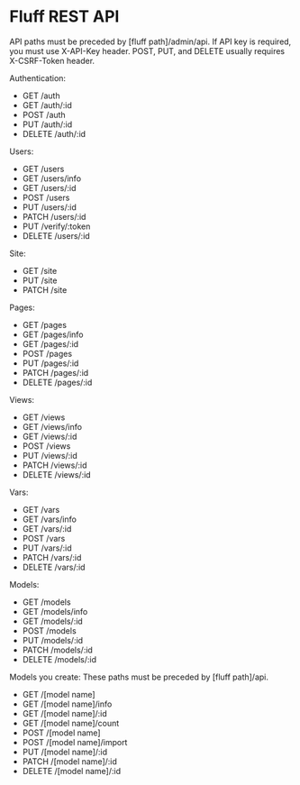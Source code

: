 Fluff REST API
==============

API paths must be preceded by [fluff path]/admin/api.
If API key is required, you must use X-API-Key header.
POST, PUT, and DELETE usually requires X-CSRF-Token header.

Authentication:
- GET    /auth
- GET    /auth/:id
- POST   /auth
- PUT    /auth/:id
- DELETE /auth/:id

Users:
- GET    /users
- GET    /users/info
- GET    /users/:id
- POST   /users
- PUT    /users/:id
- PATCH  /users/:id
- PUT    /verify/:token
- DELETE /users/:id

Site:
- GET   /site
- PUT   /site
- PATCH /site

Pages:
- GET    /pages
- GET    /pages/info
- GET    /pages/:id
- POST   /pages
- PUT    /pages/:id
- PATCH  /pages/:id
- DELETE /pages/:id

Views:
- GET    /views
- GET    /views/info
- GET    /views/:id
- POST   /views
- PUT    /views/:id
- PATCH  /views/:id
- DELETE /views/:id

Vars:
- GET    /vars
- GET    /vars/info
- GET    /vars/:id
- POST   /vars
- PUT    /vars/:id
- PATCH  /vars/:id
- DELETE /vars/:id

Models:
- GET    /models
- GET    /models/info
- GET    /models/:id
- POST   /models
- PUT    /models/:id
- PATCH  /models/:id
- DELETE /models/:id

Models you create:
These paths must be preceded by [fluff path]/api.
- GET    /[model name]
- GET    /[model name]/info
- GET    /[model name]/:id
- GET    /[model name]/count
- POST   /[model name]
- POST   /[model name]/import
- PUT    /[model name]/:id
- PATCH  /[model name]/:id
- DELETE /[model name]/:id
